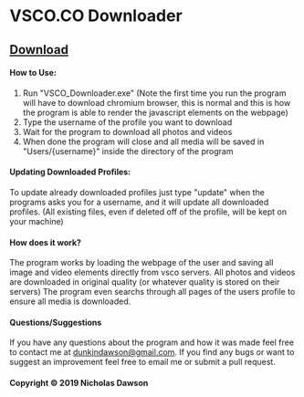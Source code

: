 # VSCO.CO Downloader

## [Download](https://github.com/NicholasDawson/VSCO-Downloader/raw/master/VSCO%20Downloader.exe "Download")

#### How to Use:
1. Run "VSCO_Downloader.exe"
(Note the first time you run the program will have to download chromium browser, this is normal and this is how the program is able to render the javascript elements on the webpage)
2. Type the username of the profile you want to download
3. Wait for the program to download all photos and videos
4. When done the program will close and all media will be saved in "Users/{username}" inside the directory of the program

#### Updating Downloaded Profiles:
To update already downloaded profiles just type "update" when the programs asks you for a username, and it will update all downloaded profiles. (All existing files, even if deleted off of the profile, will be kept on your machine)

#### How does it work?
The program works by loading the webpage of the user and saving all image and video elements directly from vsco servers. All photos and videos are downloaded in original quality (or whatever quality is stored on their servers) The program even searchs through all pages of the users profile to ensure all media is downloaded.

#### Questions/Suggestions
If you have any questions about the program and how it was made feel free to contact me at dunkindawson@gmail.com.
If you find any bugs or want to suggest an improvement feel free to email me or submit a pull request.

#### Copyright &copy; 2019 Nicholas Dawson
